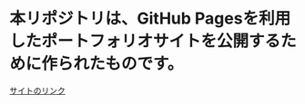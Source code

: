# 本リポジトリは、GitHub Pagesを利用したポートフォリオサイトを公開するために作られたものです。
[サイトのリンク](https://solstice-developer.github.io/self-introduction/)